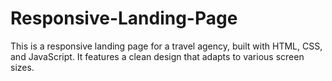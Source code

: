 # Responsive-Landing-Page
This is a responsive landing page for a travel agency,
built with HTML, CSS, and JavaScript. It features a clean design 
that adapts to various screen sizes.
